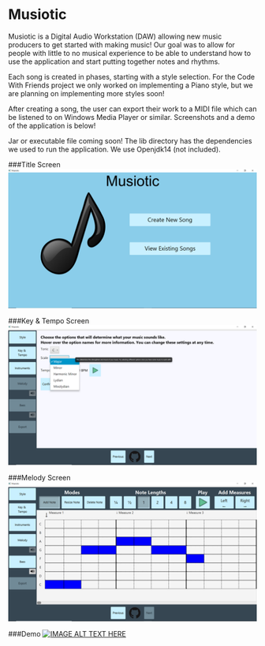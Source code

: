 # Musiotic

Musiotic is a Digital Audio Workstation (DAW) allowing new music producers to get started with making music!
Our goal was to allow for people with little to no musical experience to be able to understand how to use
the application and start putting together notes and rhythms. 

Each song is created in phases, starting with a style selection. For the Code With Friends project we only
worked on implementing a Piano style, but we are planning on implementing more styles soon!

After creating a song, the user can export their work to a MIDI file which can be listened to on
Windows Media Player or similar. Screenshots and a demo of the application is below!

Jar or executable file coming soon! The lib directory has the dependencies we used
to run the application. We use Openjdk14 (not included).


###Title Screen
![title screen](musiotic/src/resources/readme/title.png "Title Screen")

###Key & Tempo Screen
![key and tempo screen](musiotic/src/resources/readme/keytempo.png "Key & Tempo Screen")

###Melody Screen
![melody screen](musiotic/src/resources/readme/music.png "Melody Screen")

###Demo
[![IMAGE ALT TEXT HERE](https://img.youtube.com/vi/tZqU4JJt7Eg/0.jpg)](https://www.youtube.com/watch?v=tZqU4JJt7Eg)